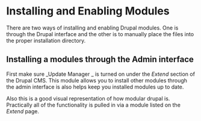 # Installing and Enabling Modules

There are two ways of installing and enabling Drupal modules. One is through the Drupal interface and the other is to manually place the files into the proper installation directory.

## Installing a modules through the Admin interface

First make sure _Update Manager _ is turned on under the _Extend_ section of the Drupal CMS. This module allows you to install other modules through the admin interface is also helps keep you installed modules up to date.

Also this is a good visual representation of how modular drupal is. Practically all of the functionality is pulled in via a module listed on the _Extend_ page.


